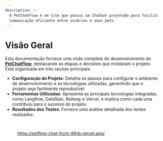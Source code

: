 ```yaml
---
description: >-
  O PetChatFlow é um site que possui um Chatbot projetado para facilitar a
  comunicação eficiente entre usuários e seus pets.
---
```


# Visão Geral

Esta documentação fornece uma visão completa do desenvolvimento do [**PetChatFlow**](https://petflow-chat-front-49yb.vercel.app/), destacando as etapas e decisões que moldaram o projeto. Está organizada em três seções principais:

* **Configuração do Projeto**: Detalha os passos para configurar o ambiente de desenvolvimento e as tecnologias utilizadas, garantindo que o projeto seja facilmente reproduzível.
* **Ferramentas Utilizadas**: Apresenta as principais tecnologias integradas, como Langflow, DataStax, Railway e Vercel, e explica como cada uma contribuiu para o sucesso do projeto.
* **Resultados dos Testes**: Fornece uma análise detalhada dos testes realizados.

<figure><img src=".gitbook/assets/Captura de Tela 2024-12-02 às 5.57.18 PM.png" alt=""><figcaption><p><a href="https://petflow-chat-front-49yb.vercel.app/">https://petflow-chat-front-49yb.vercel.app/</a></p></figcaption></figure>



